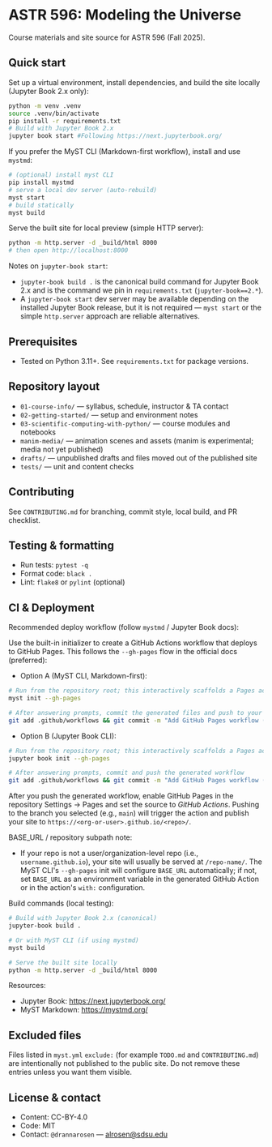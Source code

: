 
# ASTR 596: Modeling the Universe

Course materials and site source for ASTR 596 (Fall 2025).

## Quick start

Set up a virtual environment, install dependencies, and build the site locally (Jupyter Book 2.x only):

```bash
python -m venv .venv
source .venv/bin/activate
pip install -r requirements.txt
# Build with Jupyter Book 2.x
jupyter book start #Following https://next.jupyterbook.org/
```

If you prefer the MyST CLI (Markdown-first workflow), install and use `mystmd`:

```bash
# (optional) install myst CLI
pip install mystmd
# serve a local dev server (auto-rebuild)
myst start
# build statically
myst build
```

Serve the built site for local preview (simple HTTP server):

```bash
python -m http.server -d _build/html 8000
# then open http://localhost:8000
```

Notes on `jupyter-book start`:

- `jupyter-book build .` is the canonical build command for Jupyter Book 2.x and is the command we pin in `requirements.txt` (`jupyter-book==2.*`).
- A `jupyter-book start` dev server may be available depending on the installed Jupyter Book release, but it is not required — `myst start` or the simple `http.server` approach are reliable alternatives.

## Prerequisites

- Tested on Python 3.11+. See `requirements.txt` for package versions.

## Repository layout

- `01-course-info/` — syllabus, schedule, instructor & TA contact
- `02-getting-started/` — setup and environment notes
- `03-scientific-computing-with-python/` — course modules and notebooks
- `manim-media/` — animation scenes and assets (manim is experimental; media not yet published)
- `drafts/` — unpublished drafts and files moved out of the published site
- `tests/` — unit and content checks

## Contributing

See `CONTRIBUTING.md` for branching, commit style, local build, and PR checklist.

## Testing & formatting

- Run tests: `pytest -q`
- Format code: `black .`
- Lint: `flake8` or `pylint` (optional)

## CI & Deployment

Recommended deploy workflow (follow `mystmd` / Jupyter Book docs):

Use the built-in initializer to create a GitHub Actions workflow that deploys to GitHub Pages. This follows the `--gh-pages` flow in the official docs (preferred):

- Option A (MyST CLI, Markdown-first):

```bash
# Run from the repository root; this interactively scaffolds a Pages action and config
myst init --gh-pages

# After answering prompts, commit the generated files and push to your repo
git add .github/workflows && git commit -m "Add GitHub Pages workflow (myst init --gh-pages)" && git push
```

- Option B (Jupyter Book CLI):

```bash
# Run from the repository root; this interactively scaffolds a Pages action and config
jupyter book init --gh-pages

# After answering prompts, commit and push the generated workflow
git add .github/workflows && git commit -m "Add GitHub Pages workflow (jupyter book init --gh-pages)" && git push
```

After you push the generated workflow, enable GitHub Pages in the repository Settings -> Pages and set the source to *GitHub Actions*. Pushing to the branch you selected (e.g., `main`) will trigger the action and publish your site to `https://<org-or-user>.github.io/<repo>/`.

BASE_URL / repository subpath note:

- If your repo is not a user/organization-level repo (i.e., `username.github.io`), your site will usually be served at `/repo-name/`. The MyST CLI's `--gh-pages` init will configure `BASE_URL` automatically; if not, set `BASE_URL` as an environment variable in the generated GitHub Action or in the action's `with:` configuration.

Build commands (local testing):

```bash
# Build with Jupyter Book 2.x (canonical)
jupyter-book build .

# Or with MyST CLI (if using mystmd)
myst build

# Serve the built site locally
python -m http.server -d _build/html 8000
```

Resources:

- Jupyter Book: <https://next.jupyterbook.org/>
- MyST Markdown: <https://mystmd.org/>

## Excluded files

Files listed in `myst.yml` `exclude:` (for example `TODO.md` and `CONTRIBUTING.md`) are intentionally not published to the public site. Do not remove these entries unless you want them visible.

## License & contact

- Content: CC-BY-4.0
- Code: MIT
- Contact: `@drannarosen` — <alrosen@sdsu.edu>


